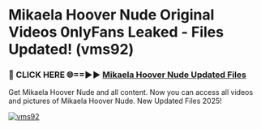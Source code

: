 # Mikaela Hoover Nude Original Videos 0nlyFans Leaked - Files Updated! (vms92)

<h3>🔴 CLICK HERE 🌐==►► <a href="https://tinyurl.com/5h6xmrr3" rel="nofollow">Mikaela Hoover Nude Updated Files</a></h3>

Get Mikaela Hoover Nude and all content. Now you can access all videos and pictures of Mikaela Hoover Nude. New Updated Files 2025!

[![vms92](https://i.imgur.com/KVD873Z.gif)](https://tinyurl.com/5h6xmrr3)
